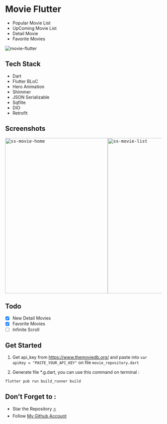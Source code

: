 # Movie Flutter

- Popular Movie List
- UpComing Movie List
- Detail Movie
- Favorite Movies

<img src="https://media2.giphy.com/media/6TJ8QVG6IoUaw6RdZl/giphy.gif" alt="movie-flutter"/>

## Tech Stack
- Dart
- Flutter BLoC
- Hero Animation
- Shimmer
- JSON Serializable
- Sqflite
- DIO
- Retrofit

## Screenshots
<pre>
<img src="https://github.com/fionicholas/Movie-BLOC-Retrofit/blob/master/screenshot/movie.png" alt="ss-movie-home" width="330" height="500" /><img src="https://github.com/fionicholas/Movie-BLOC-Retrofit/blob/master/screenshot/movie_popular_all.png" alt="ss-movie-list" width="330" height="500" /><img src="https://github.com/fionicholas/Movie-BLOC-Retrofit/blob/master/screenshot/new_detail_movie.png" alt="ss-new-movie-detail" width="330" height="500" /><img src="https://github.com/fionicholas/Movie-BLOC-Retrofit/blob/master/screenshot/movie_detail.png" alt="ss-movie-detail" width="330" height="500" />
</pre>

## Todo
* [x] New Detail Movies
* [x] Favorite Movies
* [ ] Infinite Scroll

## Get Started
1. Get api_key from https://www.themoviedb.org/ and paste into `var apiKey = "PASTE_YOUR_API_KEY"` on file `movie_repository.dart`

2. Generate file *.g.dart, you can use this command on terminal :

```
flutter pub run build_runner build
```

## Don't Forget to :

- Star the Repository [⭐](https://github.com/fionicholas/Movie-Flutter)
- Follow [My Github Account](https://github.com/fionicholas/)
